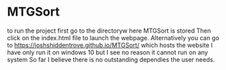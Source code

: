 # MTGSort 
to run the project first go to the directoryw here MTGSort is stored
Then click on the index.html file to launch the webpage. 
Alternatively you can go to https://joshshiddentrove.github.io/MTGSort/ which hosts the website
I have only run it on windows 10 but I see no reason it cannot run on any system
So far I believe there is no outstanding dependies the user needs.
